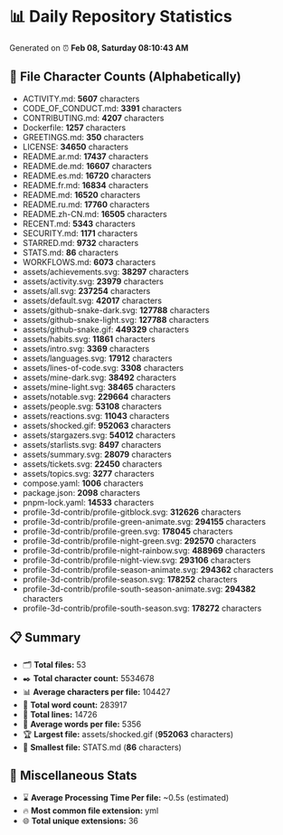 # 📊 Daily Repository Statistics
Generated on ⏰ **Feb 08, Saturday 08:10:43 AM**

## 📂 File Character Counts (Alphabetically)
- ACTIVITY.md: **5607** characters
- CODE_OF_CONDUCT.md: **3391** characters
- CONTRIBUTING.md: **4207** characters
- Dockerfile: **1257** characters
- GREETINGS.md: **350** characters
- LICENSE: **34650** characters
- README.ar.md: **17437** characters
- README.de.md: **16607** characters
- README.es.md: **16720** characters
- README.fr.md: **16834** characters
- README.md: **16520** characters
- README.ru.md: **17760** characters
- README.zh-CN.md: **16505** characters
- RECENT.md: **5343** characters
- SECURITY.md: **1171** characters
- STARRED.md: **9732** characters
- STATS.md: **86** characters
- WORKFLOWS.md: **6073** characters
- assets/achievements.svg: **38297** characters
- assets/activity.svg: **23979** characters
- assets/all.svg: **237254** characters
- assets/default.svg: **42017** characters
- assets/github-snake-dark.svg: **127788** characters
- assets/github-snake-light.svg: **127788** characters
- assets/github-snake.gif: **449329** characters
- assets/habits.svg: **11861** characters
- assets/intro.svg: **3369** characters
- assets/languages.svg: **17912** characters
- assets/lines-of-code.svg: **3308** characters
- assets/mine-dark.svg: **38492** characters
- assets/mine-light.svg: **38465** characters
- assets/notable.svg: **229664** characters
- assets/people.svg: **53108** characters
- assets/reactions.svg: **11043** characters
- assets/shocked.gif: **952063** characters
- assets/stargazers.svg: **54012** characters
- assets/starlists.svg: **8497** characters
- assets/summary.svg: **28079** characters
- assets/tickets.svg: **22450** characters
- assets/topics.svg: **3277** characters
- compose.yaml: **1006** characters
- package.json: **2098** characters
- pnpm-lock.yaml: **14533** characters
- profile-3d-contrib/profile-gitblock.svg: **312626** characters
- profile-3d-contrib/profile-green-animate.svg: **294155** characters
- profile-3d-contrib/profile-green.svg: **178045** characters
- profile-3d-contrib/profile-night-green.svg: **292570** characters
- profile-3d-contrib/profile-night-rainbow.svg: **488969** characters
- profile-3d-contrib/profile-night-view.svg: **293106** characters
- profile-3d-contrib/profile-season-animate.svg: **294362** characters
- profile-3d-contrib/profile-season.svg: **178252** characters
- profile-3d-contrib/profile-south-season-animate.svg: **294382** characters
- profile-3d-contrib/profile-south-season.svg: **178272** characters

## 📋 Summary
- 🗂️ **Total files:** 53
- ✒️ **Total character count:** 5534678
- 📊 **Average characters per file:** 104427
- 📝 **Total word count:** 283917
- 🧾 **Total lines:** 14726
- 📐 **Average words per file:** 5356
- 🏆 **Largest file:** assets/shocked.gif (**952063** characters)
- 🥉 **Smallest file:** STATS.md (**86** characters)

## 🌟 Miscellaneous Stats
- ⌛ **Average Processing Time Per file:** ~0.5s (estimated)
- 🔥 **Most common file extension:** yml
- 🌐 **Total unique extensions:** 36

